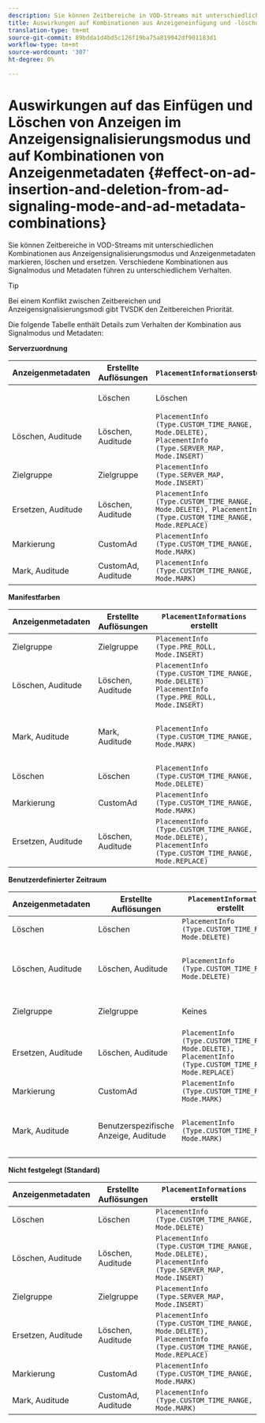 ```yaml
---
description: Sie können Zeitbereiche in VOD-Streams mit unterschiedlichen Kombinationen aus Anzeigensignalisierungsmodus und Anzeigenmetadaten markieren, löschen und ersetzen. Verschiedene Kombinationen aus Signalmodus und Metadaten führen zu unterschiedlichem Verhalten.
title: Auswirkungen auf Kombinationen aus Anzeigeneinfügung und -löschung im Anzeigensignalisierungsmodus und Anzeigenmetadaten
translation-type: tm+mt
source-git-commit: 89bdda1d4bd5c126f19ba75a819942df901183d1
workflow-type: tm+mt
source-wordcount: '307'
ht-degree: 0%

---
```



# Auswirkungen auf das Einfügen und Löschen von Anzeigen im Anzeigensignalisierungsmodus und auf Kombinationen von Anzeigenmetadaten {#effect-on-ad-insertion-and-deletion-from-ad-signaling-mode-and-ad-metadata-combinations}

Sie können Zeitbereiche in VOD-Streams mit unterschiedlichen Kombinationen aus Anzeigensignalisierungsmodus und Anzeigenmetadaten markieren, löschen und ersetzen. Verschiedene Kombinationen aus Signalmodus und Metadaten führen zu unterschiedlichem Verhalten.

>[!TIP]
>
>Bei einem Konflikt zwischen Zeitbereichen und Anzeigensignalisierungsmodi gibt TVSDK den Zeitbereichen Priorität.

Die folgende Tabelle enthält Details zum Verhalten der Kombination aus Signalmodus und Metadaten:

**Serverzuordnung**

| **Anzeigenmetadaten** | **Erstellte Auflösungen** | **`PlacementInformations`erstellt** | **Ergebnis** |
|--- |--- |--- |--- |
|  | Löschen | Löschen | `PlacementInfo (Type.CUSTOM_TIME_RANGE, Mode.DELETE)` | Bereiche gelöscht |
| Löschen, Auditude | Löschen, Auditude | `PlacementInfo (Type.CUSTOM_TIME_RANGE, Mode.DELETE),` <br>`PlacementInfo (Type.SERVER_MAP, Mode.INSERT)` | Bereiche gelöscht, Anzeigen eingefügt |
| Zielgruppe | Zielgruppe | `PlacementInfo (Type.SERVER_MAP, Mode.INSERT)` | Eingefügte Anzeigen |
| Ersetzen, Auditude | Löschen, Auditude | `PlacementInfo (Type.CUSTOM_TIME_RANGE, Mode.DELETE), PlacementInfo (Type.CUSTOM_TIME_RANGE, Mode.REPLACE)` | Ersetzte Bereiche |
| Markierung | CustomAd | `PlacementInfo (Type.CUSTOM_TIME_RANGE, Mode.MARK)` | Markierte Bereiche |
| Mark, Auditude | CustomAd, Auditude | `PlacementInfo (Type.CUSTOM_TIME_RANGE, Mode.MARK)` | Markierte Bereiche, keine eingefügten Anzeigen |

**Manifestfarben**

| Anzeigenmetadaten | Erstellte Auflösungen | `PlacementInformations` erstellt | Ergebnis |
|--- |--- |--- |--- |
| Zielgruppe | Zielgruppe | `PlacementInfo (Type.PRE_ROLL, Mode.INSERT)` | Eingefügte Anzeigen |
| Löschen, Auditude | Löschen, Auditude | `PlacementInfo (Type.CUSTOM_TIME_RANGE, Mode.DELETE)`<br>`PlacementInfo (Type.PRE_ROLL, Mode.INSERT)` | Bereiche gelöscht, Anzeigen eingefügt |
| Mark, Auditude | Mark, Auditude | `PlacementInfo (Type.CUSTOM_TIME_RANGE, Mode.MARK)` | Markierte Bereiche, keine eingefügten Anzeigen |
| Löschen | Löschen | `PlacementInfo (Type.CUSTOM_TIME_RANGE, Mode.DELETE)` | Bereiche gelöscht |
| Markierung | CustomAd | `PlacementInfo (Type.CUSTOM_TIME_RANGE, Mode.MARK)` | Markierte Bereiche |
| Ersetzen, Auditude | Löschen, Auditude | `PlacementInfo (Type.CUSTOM_TIME_RANGE, Mode.DELETE), PlacementInfo (Type.CUSTOM_TIME_RANGE, Mode.REPLACE)` | Ersetzte Bereiche |

**Benutzerdefinierter Zeitraum**

| Anzeigenmetadaten | Erstellte Auflösungen | `PlacementInformations` erstellt | Ergebnis |
|--- |--- |--- |--- |
| Löschen | Löschen | `PlacementInfo (Type.CUSTOM_TIME_RANGE, Mode.DELETE)` | Bereiche gelöscht |
| Löschen, Auditude | Löschen, Auditude | `PlacementInfo (Type.CUSTOM_TIME_RANGE, Mode.DELETE)` | Bereiche gelöscht, keine Anzeigen eingefügt |
| Zielgruppe | Zielgruppe | Keines | Keine Anzeigen eingefügt |
| Ersetzen, Auditude | Löschen, Auditude | `PlacementInfo (Type.CUSTOM_TIME_RANGE, Mode.DELETE), PlacementInfo (Type.CUSTOM_TIME_RANGE, Mode.REPLACE)` | Bereiche durch Anzeigen ersetzt |
| Markierung | CustomAd | `PlacementInfo (Type.CUSTOM_TIME_RANGE, Mode.MARK)` | Markierte Bereiche |
| Mark, Auditude | Benutzerspezifische Anzeige, Auditude | `PlacementInfo (Type.CUSTOM_TIME_RANGE, Mode.MARK)` | Markierte Bereiche, keine eingefügten Anzeigen |

**Nicht festgelegt (Standard)**

| Anzeigenmetadaten | Erstellte Auflösungen | `PlacementInformations` erstellt | Ergebnis |
|--- |--- |--- |--- |
| Löschen | Löschen | `PlacementInfo (Type.CUSTOM_TIME_RANGE, Mode.DELETE)` | Bereiche gelöscht |
| Löschen, Auditude | Löschen, Auditude | `PlacementInfo (Type.CUSTOM_TIME_RANGE, Mode.DELETE), PlacementInfo (Type.SERVER_MAP, Mode.INSERT)` | Bereiche gelöscht, Anzeigen eingefügt |
| Zielgruppe | Zielgruppe | `PlacementInfo (Type.SERVER_MAP, Mode.INSERT)` | Eingefügte Anzeigen |
| Ersetzen, Auditude | Löschen, Auditude | `PlacementInfo (Type.CUSTOM_TIME_RANGE, Mode.DELETE), PlacementInfo (Type.CUSTOM_TIME_RANGE, Mode.REPLACE)` | Bereiche durch Anzeigen ersetzt |
| Markierung | CustomAd | `PlacementInfo (Type.CUSTOM_TIME_RANGE, Mode.MARK)` | Markierte Bereiche |
| Mark, Auditude | CustomAd, Auditude | `PlacementInfo (Type.CUSTOM_TIME_RANGE, Mode.MARK)` | Markierte Bereiche |